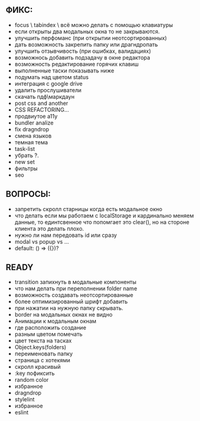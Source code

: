 ## ФИКС:

- focus \ tabindex \ всё можно делать с помощью клавиатуры
- если открыты два модальных окна то не закрываются.
- улучшить перфоманс (при открытии неотсортированных)
- дать возможность закрепить папку или драгндропать
- улучшить отзывчивость (при ошибках, валидациях)
- возможнось добавить подзадачу в окне редактора
- возможность редактирование горячих клавиш
- выполненные таски показывать ниже
- подумать над цветом status
- интеграция с google drive
- удалить прослушиватели
- скачать пдф\маркдаун
- post css and another
- CSS REFACTORING...
- продвиутое a11y
- bundler analize
- fix dragndrop
- смена языков
- темная тема
- task-list
- убрать ?.
- new set
- фильтры
- seo

## ВОПРОСЫ:

- запретить скролл старницы когда есть модальное окно
- что делать если мы работаем с localStorage и кардинально меняем данные, то единтсвенное что попомгает это clear(), но на стороне клиента это делать плохо.
- нужно ли нам передовать id или сразу
- modal vs popup vs ...
- default: () => ({})?

## READY

- transition запихнуть в модальные компоненты
- что нам делать при переполнении folder name
- возможность создавать неотсортированные
- более оптимизированный шрифт добавить
- при нажатии на нужную папку скрывать.
- border на модальных окнах не видно
- Анимации к модальным окнам
- где расположить создание
- разным цветом помечать
- цвет текста на тасках
- Object.keys(folders)
- переименовать папку
- страница с хотекями
- скролл красивый
- :key пофиксить
- random color
- избранное
- dragndrop
- stylelint
- избранное
- eslint
